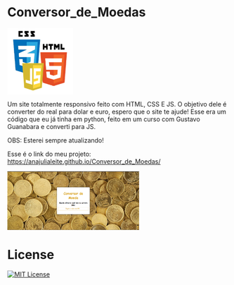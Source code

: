 # Conversor_de_Moedas

<img src="imagem/html-css-js.png" alt="Logo" align="center" width="150">

Um site totalmente responsivo feito com HTML, CSS E JS. O objetivo dele é converter do real para dolar e euro, espero que o site te ajude! Esse era um código que eu já tinha em python, feito em um curso com Gustavo Guanabara e converti para JS.

OBS: Esterei sempre atualizando!

Esse é o link do meu projeto: https://anajulialeite.github.io/Conversor_de_Moedas/

<img src="imagem/Moedas" alt="moeda" align="center" width="300">

# License

[![MIT License](https://img.shields.io/badge/License-MIT-green.svg)](./LICENSE)
